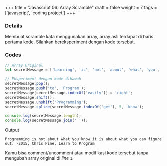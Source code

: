 +++
title = "Javascript 06: Array Scramble"
draft = false
weight = 7
tags = ['javascript', 'coding project']
+++

### Details

Membuat scramble kata menggunakan array, array asli terdapat di baris pertama kode. Silahkan bereksperiment dengan kode tersebut.

### Codes

```js
// Array Original
let secretMessage = ['Learning', 'is', 'not', 'about', 'what', 'you', 'get', 'easily', 'the', 'first', 'time,', 'it', 'is', 'about', 'what', 'you', 'can', 'figure', 'out.', '-2015,', 'Chris', 'Pine,', 'Learn', 'JavaScript'];

// Eksperiment dengan kode dibawah
secretMessage.pop();
secretMessage.push('to', 'Program');
secretMessage[secretMessage.indexOf('easily')] = 'right';
secretMessage.shift();
secretMessage.unshift('Programming');
secretMessage.splice(secretMessage.indexOf('get'), 5, 'know');

console.log(secretMessage.length);
console.log(secretMessage.join(' '));
```
Output
```plain
Programming is not about what you know it is about what you can figure out. -2015, Chris Pine, Learn to Program
```
Kamu bisa comment/uncomment atau modifikasi kode tersebut tanpa mengubah array original di *line* `1`.